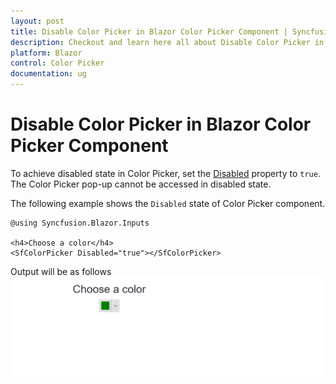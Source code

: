 ```yaml
---
layout: post
title: Disable Color Picker in Blazor Color Picker Component | Syncfusion
description: Checkout and learn here all about Disable Color Picker in Syncfusion Blazor Color Picker component and more.
platform: Blazor
control: Color Picker
documentation: ug
---
```


# Disable Color Picker in Blazor Color Picker Component

To achieve disabled state in Color Picker, set the [Disabled](https://help.syncfusion.com/cr/blazor/Syncfusion.Blazor.Inputs.SfColorPicker.html#Syncfusion_Blazor_Inputs_SfColorPicker_Disabled) property to `true`. The Color Picker pop-up cannot be accessed in disabled state.

The following example shows the `Disabled` state of Color Picker component.

```cshtml
@using Syncfusion.Blazor.Inputs

<h4>Choose a color</h4>
<SfColorPicker Disabled="true"></SfColorPicker>
```

Output will be as follows
![Disable State in Blazor ColorPicker](./../images/blazor-colorpicker-disable-state.png)